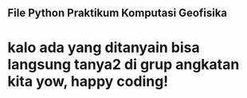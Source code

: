 ## File Python Praktikum Komputasi Geofisika

# kalo ada yang ditanyain bisa langsung tanya2 di grup angkatan kita yow, happy coding!
